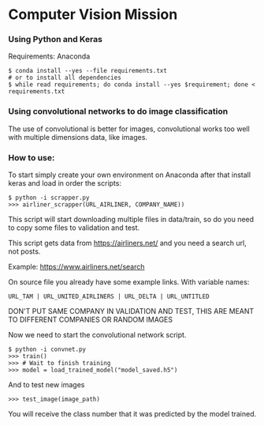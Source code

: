 # Computer Vision Mission

### Using Python and Keras

Requirements: Anaconda

    $ conda install --yes --file requirements.txt
    # or to install all dependencies
    $ while read requirements; do conda install --yes $requirement; done < requirements.txt

### Using convolutional networks to do image classification

The use of convolutional is better for images, convolutional works too well with
multiple dimensions data, like images.

### How to use:

To start simply create your own environment on Anaconda
after that install keras and load in order the scripts:

    $ python -i scrapper.py
    >>> airliner_scrapper(URL_AIRLINER, COMPANY_NAME))

This script will start downloading multiple files in data/train,
so do you need to copy some files to validation and test.

This script gets data from https://airliners.net/ and you need a search
url, not posts.

Example: https://www.airliners.net/search

On source file you already have some example links. With variable names:

    URL_TAM | URL_UNITED_AIRLINERS | URL_DELTA | URL_UNTITLED

DON'T PUT SAME COMPANY IN VALIDATION AND TEST, THIS ARE MEANT TO DIFFERENT COMPANIES OR RANDOM IMAGES

Now we need to start the convolutional network script.

    $ python -i convnet.py
    >>> train()
    >>> # Wait to finish training
    >>> model = load_trained_model("model_saved.h5")

And to test new images

    >>> test_image(image_path)

You will receive the class number that it was predicted by the model trained.

